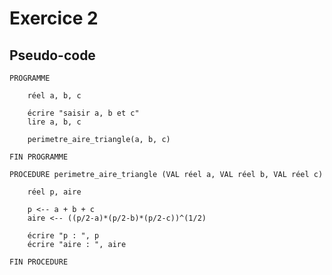 # Exercice 2

## Pseudo-code

    PROGRAMME

        réel a, b, c

        écrire "saisir a, b et c"
        lire a, b, c

        perimetre_aire_triangle(a, b, c)

    FIN PROGRAMME

    PROCEDURE perimetre_aire_triangle (VAL réel a, VAL réel b, VAL réel c)

        réel p, aire
        
        p <-- a + b + c
        aire <-- ((p/2-a)*(p/2-b)*(p/2-c))^(1/2)

        écrire "p : ", p
        écrire "aire : ", aire

    FIN PROCEDURE